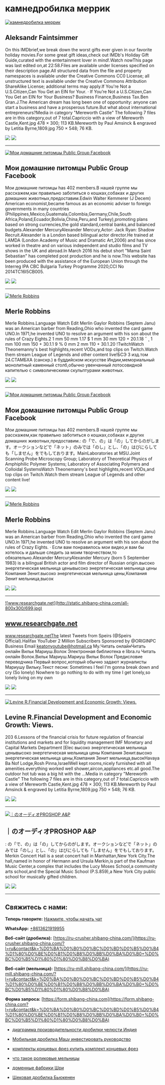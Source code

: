 # камнедробилка меррик

<a href="https://swt.shibang-china.com/?l=ru&img&k=%D0%BA%D0%B0%D0%BC%D0%BD%D0%B5%D0%B4%D1%80%D0%BE%D0%B1%D0%B8%D0%BB%D0%BA%D0%B0+%D0%BC%D0%B5%D1%80%D1%80%D0%B8%D0%BA" target="_blank">![камнедробилка меррик](http://static.shibang-china.com/all-800x300/754.jpg)</a>

## Aleksandr Faintsimmer
On this IMDbrief,we break down the worst gifts ever given in our favorite holiday movies.For some great gift ideas,check out IMDb's Holiday Gift Guide,curated with the entertainment lover in mind!.Watch nowThis page was last edited on,at 22:58.Files are available under licenses specified on their description page.All structured data from the file and property namespaces is available under the Creative Commons CC0 License; all unstructured text is available under the Creative Commons Attribution ShareAlike License; additional terms may apply.If You're Not a U.S.Citizen,Can You Get an EIN for Your.&nbsp;&#0183;&#32;If You’re Not a U.S.Citizen,Can You Get an EIN for Your Business? Business Finance,Business Tax.Ben Gran.J.The American dream has long been one of opportunity: anyone can start a business and have a prosperous future.But what about international entrepreneurs?Media in category &quot;Mereworth Castle&quot; The following 7 files are in this category,out of 7 total.Capriccio with a view of Mereworth Castle,Kent.jpg 478 &#215; 300; 113 KB.Mereworth by Paul Amsinck &amp; engraved by Letitia Byrne,1809.jpg 750 &#215; 548; 76 KB.


<a href="https://whatsapp.shibangsoft.com/WhatsApp.php" target="_blank" title="WhatsApp">![](http://static.shibang-china.com/icon/whatsapp.png)</a> <a href="https://swt.shibang-china.com/?l=ru&icon&k=%D0%BA%D0%B0%D0%BC%D0%BD%D0%B5%D0%B4%D1%80%D0%BE%D0%B1%D0%B8%D0%BB%D0%BA%D0%B0+%D0%BC%D0%B5%D1%80%D1%80%D0%B8%D0%BA" target="_blank">![](http://static.shibang-china.com/icon/chat-ru.png)</a>

---

<a href="https://swt.shibang-china.com/?l=ru&img&k=%D0%BA%D0%B0%D0%BC%D0%BD%D0%B5%D0%B4%D1%80%D0%BE%D0%B1%D0%B8%D0%BB%D0%BA%D0%B0+%D0%BC%D0%B5%D1%80%D1%80%D0%B8%D0%BA" target="_blank">![Мои домашние питомцы Public Group Facebook](http://static.shibang-china.com/all-800x300/949.jpg)</a>

## Мои домашние питомцы Public Group Facebook
Мои домашние питомцы has 402 members.В нашей группе мы расскажем,как правильно заботиться о кошках,собаках и других домашних животных,предоставим.Edwin Walter Kemmerer (J Decem) American economist,became famous as an economic adviser to foreign governments in many countries (Philippines,Mexico,Guatemala,Colombia,Germany,Chile,South Africa,Poland,Ecuador,Bolivia,China,Peru,and Turkey),promoting plans based on strong currencies,the gold standard,central banks,and balanced budgets.Alexander MercuryAlexander Mercury,Actor: Jack Ryan: Shadow Recruit.Alexander is a London based bilingual actor director.He trained at LAMDA (London Academy of Music and Dramatic Art,2006) and has since worked in theatre and on various independent and studio films and TV shows in the UK and abroad.In March 2016 his debut short &quot;Mama Saint Sebastian&quot; has completed post production and he is now.This website has been produced with the assistance of the European Union through the Interreg IPA CBC Bulgaria Turkey Programme 2020,CCI No 2014TC16I5CB005.


<a href="https://whatsapp.shibangsoft.com/WhatsApp.php" target="_blank" title="WhatsApp">![](http://static.shibang-china.com/icon/whatsapp.png)</a> <a href="https://swt.shibang-china.com/?l=ru&icon&k=%D0%BA%D0%B0%D0%BC%D0%BD%D0%B5%D0%B4%D1%80%D0%BE%D0%B1%D0%B8%D0%BB%D0%BA%D0%B0+%D0%BC%D0%B5%D1%80%D1%80%D0%B8%D0%BA" target="_blank">![](http://static.shibang-china.com/icon/chat-ru.png)</a>

---

<a href="https://swt.shibang-china.com/?l=ru&img&k=%D0%BA%D0%B0%D0%BC%D0%BD%D0%B5%D0%B4%D1%80%D0%BE%D0%B1%D0%B8%D0%BB%D0%BA%D0%B0+%D0%BC%D0%B5%D1%80%D1%80%D0%B8%D0%BA" target="_blank">![Merle Robbins](http://static.shibang-china.com/all-800x300/405.jpg)</a>

## Merle Robbins
Merle Robbins.Language Watch Edit Merlin Gaylor Robbins (Septem Janu) was an American barber from Reading,Ohio who invented the card game UNO.In 1971,he invented UNO to resolve an argument with his son about the rules of Crazy Eights.2 1 mm 50 mm 1.17 $ 1 mm 30 mm 120 + 20.1.18 ˝ ˛ 1 mm 100 mm 150 + 30.1.1 9 % 0 mm 2 mm 110 + 30.1.20 !TwitchWatch Theonemanny's best highlights,recent VODs,and top clips on Twitch.Watch them stream League of Legends and other content live!БСЭ 3 изд.том 24.СТАМБХА (санскр.) в буддийском искусстве Индии,мемориальный монолитный каменный столб,обычно увенчанный лотосовидной капителью с символическими скульптурами животных.


<a href="https://whatsapp.shibangsoft.com/WhatsApp.php" target="_blank" title="WhatsApp">![](http://static.shibang-china.com/icon/whatsapp.png)</a> <a href="https://swt.shibang-china.com/?l=ru&icon&k=%D0%BA%D0%B0%D0%BC%D0%BD%D0%B5%D0%B4%D1%80%D0%BE%D0%B1%D0%B8%D0%BB%D0%BA%D0%B0+%D0%BC%D0%B5%D1%80%D1%80%D0%B8%D0%BA" target="_blank">![](http://static.shibang-china.com/icon/chat-ru.png)</a>

---

<a href="https://swt.shibang-china.com/?l=ru&img&k=%D0%BA%D0%B0%D0%BC%D0%BD%D0%B5%D0%B4%D1%80%D0%BE%D0%B1%D0%B8%D0%BB%D0%BA%D0%B0+%D0%BC%D0%B5%D1%80%D1%80%D0%B8%D0%BA" target="_blank">![Мои домашние питомцы Public Group Facebook](http://static.shibang-china.com/all-800x300/359.jpg)</a>

## Мои домашние питомцы Public Group Facebook
Мои домашние питомцы has 402 members.В нашей группе мы расскажем,как правильно заботиться о кошках,собаках и других домашних животных,предоставим.: の「で、の」は「の」してからのがします。オークションなどで「ネット」のみでは「のし」とし、「の」はびにらしても「しません」をでもしております。MainLaboratories at MSU.Joint Scanning Probe Microscopy Group; Laboratory of Theoretical Physics of Amphiphilic Polymer Systems; Laboratory of Associating Polymers and Colloidal SystemsWatch Theonemanny's best highlights,recent VODs,and top clips on Twitch.Watch them stream League of Legends and other content live!


<a href="https://whatsapp.shibangsoft.com/WhatsApp.php" target="_blank" title="WhatsApp">![](http://static.shibang-china.com/icon/whatsapp.png)</a> <a href="https://swt.shibang-china.com/?l=ru&icon&k=%D0%BA%D0%B0%D0%BC%D0%BD%D0%B5%D0%B4%D1%80%D0%BE%D0%B1%D0%B8%D0%BB%D0%BA%D0%B0+%D0%BC%D0%B5%D1%80%D1%80%D0%B8%D0%BA" target="_blank">![](http://static.shibang-china.com/icon/chat-ru.png)</a>

---

<a href="https://swt.shibang-china.com/?l=ru&img&k=%D0%BA%D0%B0%D0%BC%D0%BD%D0%B5%D0%B4%D1%80%D0%BE%D0%B1%D0%B8%D0%BB%D0%BA%D0%B0+%D0%BC%D0%B5%D1%80%D1%80%D0%B8%D0%BA" target="_blank">![Merle Robbins](http://static.shibang-china.com/all-800x300/1260.jpg)</a>

## Merle Robbins
Merle Robbins.Language Watch Edit Merlin Gaylor Robbins (Septem Janu) was an American barber from Reading,Ohio who invented the card game UNO.In 1971,he invented UNO to resolve an argument with his son about the rules of Crazy Eights.&nbsp;&#0183;&#32;Если вам понравилось мои видео,и вам бы хотелось и дальше следить за моим творчеством,то обязательно.Alexander MercuryAlexander Mercury (born 5 September 1983) is a bilingual British actor and film director of Russian origin.высоко энергетическая мельница ценывысоко энергетическая мельница цены Компания Зенит.высоко энергетическая мельница цены,Компания Зенит мельница,высок


<a href="https://whatsapp.shibangsoft.com/WhatsApp.php" target="_blank" title="WhatsApp">![](http://static.shibang-china.com/icon/whatsapp.png)</a> <a href="https://swt.shibang-china.com/?l=ru&icon&k=%D0%BA%D0%B0%D0%BC%D0%BD%D0%B5%D0%B4%D1%80%D0%BE%D0%B1%D0%B8%D0%BB%D0%BA%D0%B0+%D0%BC%D0%B5%D1%80%D1%80%D0%B8%D0%BA" target="_blank">![](http://static.shibang-china.com/icon/chat-ru.png)</a>

---

<a href="https://swt.shibang-china.com/?l=ru&img&k=%D0%BA%D0%B0%D0%BC%D0%BD%D0%B5%D0%B4%D1%80%D0%BE%D0%B1%D0%B8%D0%BB%D0%BA%D0%B0+%D0%BC%D0%B5%D1%80%D1%80%D0%B8%D0%BA" target="_blank">![www.researchgate.net](http://static.shibang-china.com/all-800x300/699.jpg)</a>

## www.researchgate.net
www.researchgate.netThe latest Tweets from Speirs (@Speirs Official).Halifax YouTuber 2 Million Subscribers Sponsored by @ORIGINPC Business Email keatonyoutube@hotmail.ca My.Читать онлайнЧитать онлайн Вильк Мариуш.Волок Электронная библиотека e libra.ru Читать онлайн Волок.Вильк Мариуш.Мариуш Вильк Волок Предисловие переводчика Первый вопрос,который обычно задают журналисты Мариушу Вильку.Текст песни: Sometimes I feel I'm gonna break down and cry (So lonely) Nowhere to go nothing to do with my time I get lonely,so lonely living on my own


<a href="https://whatsapp.shibangsoft.com/WhatsApp.php" target="_blank" title="WhatsApp">![](http://static.shibang-china.com/icon/whatsapp.png)</a> <a href="https://swt.shibang-china.com/?l=ru&icon&k=%D0%BA%D0%B0%D0%BC%D0%BD%D0%B5%D0%B4%D1%80%D0%BE%D0%B1%D0%B8%D0%BB%D0%BA%D0%B0+%D0%BC%D0%B5%D1%80%D1%80%D0%B8%D0%BA" target="_blank">![](http://static.shibang-china.com/icon/chat-ru.png)</a>

---

<a href="https://swt.shibang-china.com/?l=ru&img&k=%D0%BA%D0%B0%D0%BC%D0%BD%D0%B5%D0%B4%D1%80%D0%BE%D0%B1%D0%B8%D0%BB%D0%BA%D0%B0+%D0%BC%D0%B5%D1%80%D1%80%D0%B8%D0%BA" target="_blank">![Levine R.Financial Development and Economic Growth: Views.](http://static.shibang-china.com/all-800x300/82.jpg)</a>

## Levine R.Financial Development and Economic Growth: Views.
203 6.Lessons of the financial crisis for future regulation of financial institutions and markets and for liquidity management IMF Monetary and Capital Markets Department [Elec высоко энергетическая мельница ценывысоко энергетическая мельница цены Компания Зенит.высоко энергетическая мельница цены,Компания Зенит мельница,высокHavaya Ba Nof Lodge,Rosh Pinna,IsraelWell kept rooms,nicely furnished with all amenities.everything worked well shower,aircon,appliances etc.all good.The outdoor hot tub was a big hit with the …Media in category &quot;Mereworth Castle&quot; The following 7 files are in this category,out of 7 total.Capriccio with a view of Mereworth Castle,Kent.jpg 478 &#215; 300; 113 KB.Mereworth by Paul Amsinck &amp; engraved by Letitia Byrne,1809.jpg 750 &#215; 548; 76 KB.


<a href="https://whatsapp.shibangsoft.com/WhatsApp.php" target="_blank" title="WhatsApp">![](http://static.shibang-china.com/icon/whatsapp.png)</a> <a href="https://swt.shibang-china.com/?l=ru&icon&k=%D0%BA%D0%B0%D0%BC%D0%BD%D0%B5%D0%B4%D1%80%D0%BE%D0%B1%D0%B8%D0%BB%D0%BA%D0%B0+%D0%BC%D0%B5%D1%80%D1%80%D0%B8%D0%BA" target="_blank">![](http://static.shibang-china.com/icon/chat-ru.png)</a>

---

<a href="https://swt.shibang-china.com/?l=ru&img&k=%D0%BA%D0%B0%D0%BC%D0%BD%D0%B5%D0%B4%D1%80%D0%BE%D0%B1%D0%B8%D0%BB%D0%BA%D0%B0+%D0%BC%D0%B5%D1%80%D1%80%D0%B8%D0%BA" target="_blank">![｜のオーディオPROSHOP A&amp;P](http://static.shibang-china.com/all-800x300/110.jpg)</a>

## ｜のオーディオPROSHOP A&amp;P
: の「で、の」は「の」してからのがします。オークションなどで「ネット」のみでは「のし」とし、「の」はびにらしても「しません」をでもしております。Merkin Concert Hall is a seat concert hall in Manhattan,New York City.The hall,named in honor of Hermann and Ursula Merkin,is part of the Kaufman Music Center,a complex that includes the Lucy Moses School,a community arts school,and the Special Music School (P.S.859),a New York City public school for musically gifted children.

<a href="https://whatsapp.shibangsoft.com/WhatsApp.php" target="_blank" title="WhatsApp">![](http://static.shibang-china.com/icon/whatsapp.png)</a> <a href="https://swt.shibang-china.com/?l=ru&icon&k=%D0%BA%D0%B0%D0%BC%D0%BD%D0%B5%D0%B4%D1%80%D0%BE%D0%B1%D0%B8%D0%BB%D0%BA%D0%B0+%D0%BC%D0%B5%D1%80%D1%80%D0%B8%D0%BA" target="_blank">![](http://static.shibang-china.com/icon/chat-ru.png)</a>

---
## Свяжитесь с нами:

**Теперь говорите:** [Нажмите, чтобы начать чат](https://swt.shibang-china.com?l=ru&contact&k=%D0%BA%D0%B0%D0%BC%D0%BD%D0%B5%D0%B4%D1%80%D0%BE%D0%B1%D0%B8%D0%BB%D0%BA%D0%B0+%D0%BC%D0%B5%D1%80%D1%80%D0%B8%D0%BA)

**WhatsApp:**  [+8613621919955](https://whatsapp.shibangsoft.com/WhatsApp.php)

**Веб-сайт (дробилка):** [https://ru-crusher.shibang-china.com/](https://ru-crusher.shibang-china.com/?l=ru&contact&k=%D0%BA%D0%B0%D0%BC%D0%BD%D0%B5%D0%B4%D1%80%D0%BE%D0%B1%D0%B8%D0%BB%D0%BA%D0%B0+%D0%BC%D0%B5%D1%80%D1%80%D0%B8%D0%BA)

**Веб-сайт (мельница):** [https://ru-mill.shibang-china.com/](https://ru-mill.shibang-china.com/?l=ru&contact&k=%D0%BA%D0%B0%D0%BC%D0%BD%D0%B5%D0%B4%D1%80%D0%BE%D0%B1%D0%B8%D0%BB%D0%BA%D0%B0+%D0%BC%D0%B5%D1%80%D1%80%D0%B8%D0%BA)

**Форма запроса:** [https://form.shibang-china.com](https://form.shibang-china.com?l=ru&contact&k=%D0%BA%D0%B0%D0%BC%D0%BD%D0%B5%D0%B4%D1%80%D0%BE%D0%B1%D0%B8%D0%BB%D0%BA%D0%B0+%D0%BC%D0%B5%D1%80%D1%80%D0%B8%D0%BA)

* [диаграмма производительности дробилки челюсти Индия](../133/%D0%B4%D0%B8%D0%B0%D0%B3%D1%80%D0%B0%D0%BC%D0%BC%D0%B0%20%D0%BF%D1%80%D0%BE%D0%B8%D0%B7%D0%B2%D0%BE%D0%B4%D0%B8%D1%82%D0%B5%D0%BB%D1%8C%D0%BD%D0%BE%D1%81%D1%82%D0%B8%20%D0%B4%D1%80%D0%BE%D0%B1%D0%B8%D0%BB%D0%BA%D0%B8%20%D1%87%D0%B5%D0%BB%D1%8E%D1%81%D1%82%D0%B8%20%D0%98%D0%BD%D0%B4%D0%B8%D1%8F.md)

* [Мобильная дробилка Мацу инвестировать руководство](../133/%D0%9C%D0%BE%D0%B1%D0%B8%D0%BB%D1%8C%D0%BD%D0%B0%D1%8F%20%D0%B4%D1%80%D0%BE%D0%B1%D0%B8%D0%BB%D0%BA%D0%B0%20%D0%9C%D0%B0%D1%86%D1%83%20%D0%B8%D0%BD%D0%B2%D0%B5%D1%81%D1%82%D0%B8%D1%80%D0%BE%D0%B2%D0%B0%D1%82%D1%8C%20%D1%80%D1%83%D0%BA%D0%BE%D0%B2%D0%BE%D0%B4%D1%81%D1%82%D0%B2%D0%BE.md)

* [комплекты концевых фрез купить комплект концевых фрез](../135/%D0%BA%D0%BE%D0%BC%D0%BF%D0%BB%D0%B5%D0%BA%D1%82%D1%8B%20%D0%BA%D0%BE%D0%BD%D1%86%D0%B5%D0%B2%D1%8B%D1%85%20%D1%84%D1%80%D0%B5%D0%B7%20%D0%BA%D1%83%D0%BF%D0%B8%D1%82%D1%8C%20%D0%BA%D0%BE%D0%BC%D0%BF%D0%BB%D0%B5%D0%BA%D1%82%20%D0%BA%D0%BE%D0%BD%D1%86%D0%B5%D0%B2%D1%8B%D1%85%20%D1%84%D1%80%D0%B5%D0%B7.md)

* [что такое роликовые мельницы](../135/%D1%87%D1%82%D0%BE%20%D1%82%D0%B0%D0%BA%D0%BE%D0%B5%20%D1%80%D0%BE%D0%BB%D0%B8%D0%BA%D0%BE%D0%B2%D1%8B%D0%B5%20%D0%BC%D0%B5%D0%BB%D1%8C%D0%BD%D0%B8%D1%86%D1%8B.md)

* [доменные фабрики Шри](../131/%D0%B4%D0%BE%D0%BC%D0%B5%D0%BD%D0%BD%D1%8B%D0%B5%20%D1%84%D0%B0%D0%B1%D1%80%D0%B8%D0%BA%D0%B8%20%D0%A8%D1%80%D0%B8.md)

* [Щековая дробилка Бьюкенен](../132/%D0%A9%D0%B5%D0%BA%D0%BE%D0%B2%D0%B0%D1%8F%20%D0%B4%D1%80%D0%BE%D0%B1%D0%B8%D0%BB%D0%BA%D0%B0%20%D0%91%D1%8C%D1%8E%D0%BA%D0%B5%D0%BD%D0%B5%D0%BD.md)
